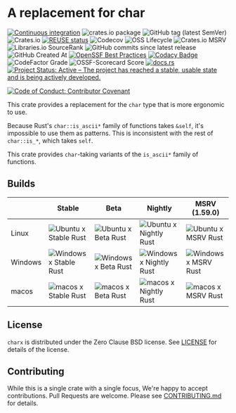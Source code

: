 <!--
SPDX-FileCopyrightText: 2022 - 2024 Ali Sajid Imami
SPDX-FileCopyrightText: 2022 - 2024 Soni L.

SPDX-License-Identifier: 0BSD
-->

# A replacement for char

[![Continuous integration](https://github.com/AliSajid/charx/actions/workflows/ci.yaml/badge.svg)](https://github.com/AliSajid/charx/actions/workflows/ci.yaml)
![crates.io package](https://img.shields.io/crates/v/charx.svg)
![GitHub tag (latest SemVer)](https://img.shields.io/github/v/release/AliSajid/charx)
![Crates.io](https://img.shields.io/crates/l/charx)
[![REUSE status](https://api.reuse.software/badge/github.com/AliSajid/brainfoamkit)](https://api.reuse.software/info/github.com/AliSajid/brainfoamkit)
![Codecov](https://img.shields.io/codecov/c/github/AliSajid/charx)
![OSS Lifecycle](https://img.shields.io/osslifecycle?file_url=https%3A%2F%2Fgithub.com%2FAliSajid%2Fcharx%2Fblob%2Fmain%2FOSSMETADATA)
![Crates.io MSRV](https://img.shields.io/crates/msrv/charx)
![Libraries.io SourceRank](https://img.shields.io/librariesio/sourcerank/cargo/charx)
![GitHub commits since latest release](https://img.shields.io/github/commits-since/alisajid/charx/latest)
![GitHub Created At](https://img.shields.io/github/created-at/AliSajid/charx)
[![OpenSSF Best Practices](https://www.bestpractices.dev/projects/9684/badge)](https://www.bestpractices.dev/projects/9684)
[![Codacy Badge](https://app.codacy.com/project/badge/Grade/293d6f6e3e5e4fadb1b88db426462f87)](https://app.codacy.com/gh/AliSajid/charx/dashboard?utm_source=gh&utm_medium=referral&utm_content=&utm_campaign=Badge_grade)
![CodeFactor Grade](https://img.shields.io/codefactor/grade/github/AliSajid/charx)
![OSSF-Scorecard Score](https://img.shields.io/ossf-scorecard/github.com/AliSajid/charx)
[![docs.rs](https://img.shields.io/docsrs/charx)](https://docs.rs/charx)
[![Project Status: Active – The project has reached a stable, usable state and is being actively developed.](https://www.repostatus.org/badges/latest/active.svg)](https://www.repostatus.org/#active)

[![Code of Conduct: Contributor Covenant](https://img.shields.io/badge/code_of_conduct-contributor_covenant-14cc21)](https://github.com/EthicalSource/contributor_covenant)

This crate provides a replacement for the `char` type that is more ergonomic to use.

Because Rust's `char::is_ascii*` family of functions takes `&self`, it's impossible to use them as patterns. This is inconsistent with the rest of `char::is_*`, which takes `self`.

This crate provides `char`-taking variants of the `is_ascii*` family of functions.

## Builds

|         | Stable                                                                                                                                                             | Beta                                                                                                                                                           | Nightly                                                                                                                                                              | MSRV (1.59.0)                                                                                                                                                  |
| ------- | ------------------------------------------------------------------------------------------------------------------------------------------------------------------ | -------------------------------------------------------------------------------------------------------------------------------------------------------------- | -------------------------------------------------------------------------------------------------------------------------------------------------------------------- | -------------------------------------------------------------------------------------------------------------------------------------------------------------- |
| Linux   | ![Ubuntu x Stable Rust](https://img.shields.io/endpoint?url=https://gist.githubusercontent.com/AliSajid/d52f912107d7609656370db9d741596c/raw/ubuntu-stable.json)   | ![Ubuntu x Beta Rust](https://img.shields.io/endpoint?url=https://gist.githubusercontent.com/AliSajid/d52f912107d7609656370db9d741596c/raw/ubuntu-beta.json)   | ![Ubuntu x Nightly Rust](https://img.shields.io/endpoint?url=https://gist.githubusercontent.com/AliSajid/d52f912107d7609656370db9d741596c/raw/ubuntu-nightly.json)   | ![Ubuntu x MSRV Rust](https://img.shields.io/endpoint?url=https://gist.githubusercontent.com/AliSajid/d52f912107d7609656370db9d741596c/raw/ubuntu-msrv.json)   |
| Windows | ![Windows x Stable Rust](https://img.shields.io/endpoint?url=https://gist.githubusercontent.com/AliSajid/d52f912107d7609656370db9d741596c/raw/windows-stable.json) | ![Windows x Beta Rust](https://img.shields.io/endpoint?url=https://gist.githubusercontent.com/AliSajid/d52f912107d7609656370db9d741596c/raw/windows-beta.json) | ![Windows x Nightly Rust](https://img.shields.io/endpoint?url=https://gist.githubusercontent.com/AliSajid/d52f912107d7609656370db9d741596c/raw/windows-nightly.json) | ![Windows x MSRV Rust](https://img.shields.io/endpoint?url=https://gist.githubusercontent.com/AliSajid/d52f912107d7609656370db9d741596c/raw/windows-msrv.json) |
| macos   | ![macos x Stable Rust](https://img.shields.io/endpoint?url=https://gist.githubusercontent.com/AliSajid/d52f912107d7609656370db9d741596c/raw/macos-stable.json)     | ![macos x Beta Rust](https://img.shields.io/endpoint?url=https://gist.githubusercontent.com/AliSajid/d52f912107d7609656370db9d741596c/raw/macos-beta.json)     | ![macos x Nightly Rust](https://img.shields.io/endpoint?url=https://gist.githubusercontent.com/AliSajid/d52f912107d7609656370db9d741596c/raw/macos-nightly.json)     | ![macos x MSRV Rust](https://img.shields.io/endpoint?url=https://gist.githubusercontent.com/AliSajid/d52f912107d7609656370db9d741596c/raw/macos-msrv.json)     |

## License

`charx` is distributed under the Zero Clause BSD license. See [LICENSE](LICENSE) for details of the license.

## Contributing

While this is a single crate with a single focus, We're happy to accept contributions. Pull Requests are welcome. Please see [CONTRIBUTING.md](CONTRIBUTING.md) for details.
